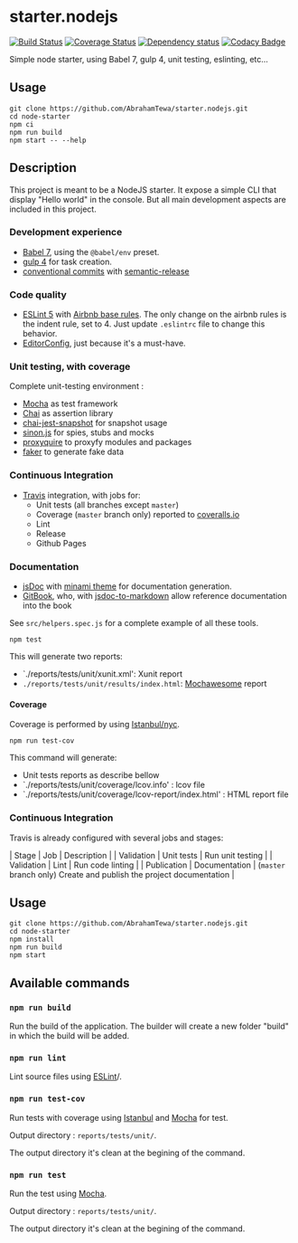 # starter.nodejs

[![Build Status](https://travis-ci.org/AbrahamTewa/starter.nodejs.svg?branch=master)](https://travis-ci.org/AbrahamTewa/starter.nodejs) [![Coverage Status](https://coveralls.io/repos/github/AbrahamTewa/starter.nodejs/badge.svg?branch=master)](https://coveralls.io/github/AbrahamTewa/starter.nodejs?branch=master) [![Dependency status](https://david-dm.org/AbrahamTewa/starter.nodejs.svg)](https://david-dm.org/AbrahamTewa/starter.nodejs) [![Codacy Badge](https://api.codacy.com/project/badge/Grade/07acca80a73449ed98b6b0b44c2800e3)](https://www.codacy.com/app/AbrahamTewa/starter.nodejs?utm_source=github.com&amp;utm_medium=referral&amp;utm_content=AbrahamTewa/starter.nodejs&amp;utm_campaign=Badge_Grade)

Simple node starter, using Babel 7, gulp 4, unit testing, eslinting, etc...

## Usage

```
git clone https://github.com/AbrahamTewa/starter.nodejs.git
cd node-starter
npm ci
npm run build
npm start -- --help
```

## Description

This project is meant to be a NodeJS starter. It expose a simple CLI that display "Hello world" in the console. But all main development aspects are included in this project.

### Development experience
- [Babel 7](http://babeljs.io/), using the `@babel/env` preset.
- [gulp 4](https://github.com/gulpjs/gulp/blob/v4.0.0/docs/API.md) for task creation.
- [conventional commits](http://conventionalcommits.org/) with [semantic-release](https://semantic-release.gitbook.io/)

### Code quality
- [ESLint 5](http://eslint.org/) with [Airbnb base rules](https://www.npmjs.com/package/eslint-config-airbnb-base). The only change on the airbnb rules is the indent rule, set to 4. Just update `.eslintrc` file to change this behavior.
- [EditorConfig](http://editorconfig.com/), just because it's a must-have.

### Unit testing, with coverage
Complete unit-testing environment :
- [Mocha](https://mochajs.org/) as test framework
- [Chai](http://chaijs.com/) as assertion library
- [chai-jest-snapshot](https://www.npmjs.com/package/chai-jest-snapshot) for snapshot usage
- [sinon.js](https://sinonjs.org/) for spies, stubs and mocks
- [proxyquire](https://www.npmjs.com/package/proxyquire) to proxyfy modules and packages
- [faker](https://www.npmjs.com/package/faker) to generate fake data

### Continuous Integration
- [Travis](http://travis-ci.org/) integration, with jobs for:
    - Unit tests (all branches except `master`)
    - Coverage (`master` branch only) reported to [coveralls.io](https://coveralls.io/)
    - Lint
    - Release
    - Github Pages

### Documentation
- [jsDoc](http://usejsdoc.org/) with [minami theme](https://www.npmjs.com/package/minami) for documentation generation.
- [GitBook](https://github.com/GitbookIO/gitbook), who, with [jsdoc-to-markdown](https://github.com/jsdoc2md/jsdoc-to-markdown) allow reference documentation into the book


See `src/helpers.spec.js` for a complete example of all these tools.

```
npm test
```

This will generate two reports:
* `./reports/tests/unit/xunit.xml': Xunit report
* `./reports/tests/unit/results/index.html`: [Mochawesome](https://www.npmjs.com/package/mochawesome) report

#### Coverage
Coverage is performed by using [Istanbul/nyc](https://istanbul.js.org/).

```
npm run test-cov
```

This command will generate:
* Unit tests reports as describe bellow
* `./reports/tests/unit/coverage/lcov.info' : lcov file
* `./reports/tests/unit/coverage/lcov-report/index.html' : HTML report file

### Continuous Integration
Travis is already configured with several jobs and stages:

| Stage       | Job           | Description                                                         |
| Validation  | Unit tests    | Run unit testing                                                    |
| Validation  | Lint          | Run code linting                                                    |
| Publication | Documentation | (`master` branch only) Create and publish the project documentation |

## Usage

``` 
git clone https://github.com/AbrahamTewa/starter.nodejs.git
cd node-starter
npm install
npm run build
npm start
```

## Available commands

### `npm run build`
Run the build of the application.
The builder will create a new folder "build" in which the build will be added.

### `npm run lint`
Lint source files using [ESLint](http://eslint.org)/.

### `npm run test-cov`
Run tests with coverage using [Istanbul](https://istanbul.js.org/) and [Mocha](https://mochajs.org/) for test.

Output directory : `reports/tests/unit/`.

The output directory it's clean at the begining of the command.

### `npm run test`
Run the test using [Mocha](https://mochajs.org/).

Output directory : `reports/tests/unit/`.

The output directory it's clean at the begining of the command.
